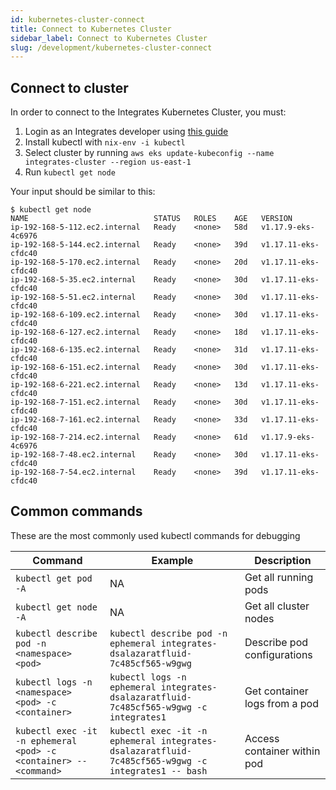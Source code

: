 ```yaml
---
id: kubernetes-cluster-connect
title: Connect to Kubernetes Cluster
sidebar_label: Connect to Kubernetes Cluster
slug: /development/kubernetes-cluster-connect
---
```


## Connect to cluster

In order to connect
to the Integrates Kubernetes Cluster,
you must:

1. Login as an Integrates developer
using [this guide](/development/get-dev-keys)
2. Install kubectl with `nix-env -i kubectl`
3. Select cluster by running
`aws eks update-kubeconfig --name integrates-cluster --region us-east-1`
4. Run `kubectl get node`

Your input should be similar to this:

```
$ kubectl get node
NAME                            STATUS   ROLES    AGE   VERSION
ip-192-168-5-112.ec2.internal   Ready    <none>   58d   v1.17.9-eks-4c6976
ip-192-168-5-144.ec2.internal   Ready    <none>   39d   v1.17.11-eks-cfdc40
ip-192-168-5-170.ec2.internal   Ready    <none>   20d   v1.17.11-eks-cfdc40
ip-192-168-5-35.ec2.internal    Ready    <none>   30d   v1.17.11-eks-cfdc40
ip-192-168-5-51.ec2.internal    Ready    <none>   30d   v1.17.11-eks-cfdc40
ip-192-168-6-109.ec2.internal   Ready    <none>   30d   v1.17.11-eks-cfdc40
ip-192-168-6-127.ec2.internal   Ready    <none>   18d   v1.17.11-eks-cfdc40
ip-192-168-6-135.ec2.internal   Ready    <none>   31d   v1.17.11-eks-cfdc40
ip-192-168-6-151.ec2.internal   Ready    <none>   30d   v1.17.11-eks-cfdc40
ip-192-168-6-221.ec2.internal   Ready    <none>   13d   v1.17.11-eks-cfdc40
ip-192-168-7-151.ec2.internal   Ready    <none>   30d   v1.17.11-eks-cfdc40
ip-192-168-7-161.ec2.internal   Ready    <none>   33d   v1.17.11-eks-cfdc40
ip-192-168-7-214.ec2.internal   Ready    <none>   61d   v1.17.9-eks-4c6976
ip-192-168-7-48.ec2.internal    Ready    <none>   30d   v1.17.11-eks-cfdc40
ip-192-168-7-54.ec2.internal    Ready    <none>   39d   v1.17.11-eks-cfdc40
```

## Common commands

These are the most commonly used
kubectl commands for debugging

| Command                                                           | Example                                                                                            | Description                   |
| ----------------------------------------------------------------- | -------------------------------------------------------------------------------------------------- | ----------------------------- |
| `kubectl get pod -A`                                              | NA                                                                                                 | Get all running pods          |
| `kubectl get node -A`                                             | NA                                                                                                 | Get all cluster nodes         |
| `kubectl describe pod -n <namespace> <pod>`                       | `kubectl describe pod -n ephemeral integrates-dsalazaratfluid-7c485cf565-w9gwg`                    | Describe pod configurations   |
| `kubectl logs -n <namespace> <pod> -c <container>`                | `kubectl logs -n ephemeral integrates-dsalazaratfluid-7c485cf565-w9gwg -c integrates1`             | Get container logs from a pod |
| `kubectl exec -it -n ephemeral <pod> -c <container> -- <command>` | `kubectl exec -it -n ephemeral integrates-dsalazaratfluid-7c485cf565-w9gwg -c integrates1 -- bash` | Access container within pod   |
